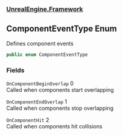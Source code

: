 ### [UnrealEngine.Framework](./UnrealEngine-Framework.md 'UnrealEngine.Framework')
## ComponentEventType Enum
Defines component events  
```csharp
public enum ComponentEventType
```
### Fields
<a name='ComponentEventType-OnComponentBeginOverlap'></a>
`OnComponentBeginOverlap` 0  
Called when components start overlapping  
  
<a name='ComponentEventType-OnComponentEndOverlap'></a>
`OnComponentEndOverlap` 1  
Called when components stop overlapping  
  
<a name='ComponentEventType-OnComponentHit'></a>
`OnComponentHit` 2  
Called when components hit collisions  
  
